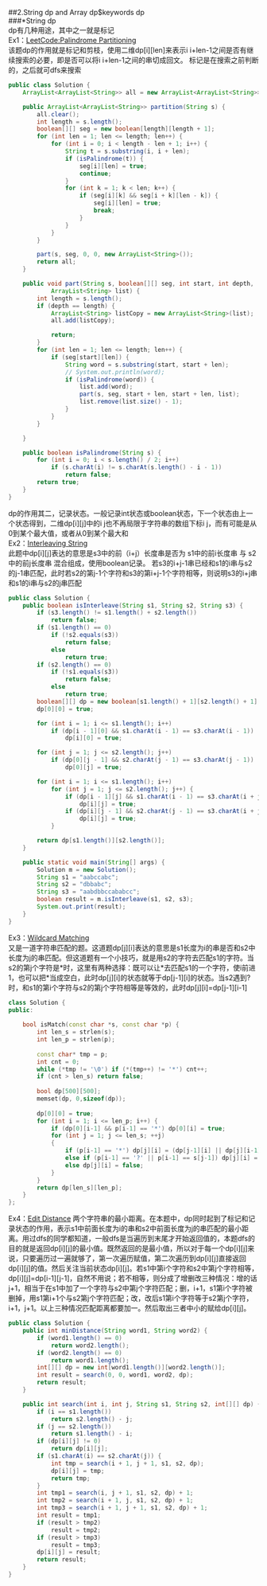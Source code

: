 ##2.String dp and Array dp$keywords dp  
###*String dp  
dp有几种用途，其中之一就是标记  
Ex1：[LeetCode:Palindrome Partitioning](http://oj.leetcode.com/problems/palindrome-partitioning/)  
该题dp的作用就是标记和剪枝，使用二维dp[i][len]来表示i i+len-1之间是否有继续搜索的必要，即是否可以将i i+len-1之间的串切成回文。
标记是在搜索之前判断的，之后就可dfs来搜索  
```java
public class Solution {
    ArrayList<ArrayList<String>> all = new ArrayList<ArrayList<String>>();

	public ArrayList<ArrayList<String>> partition(String s) {
		all.clear();
		int length = s.length();
		boolean[][] seg = new boolean[length][length + 1];
		for (int len = 1; len <= length; len++) {
			for (int i = 0; i < length - len + 1; i++) {
				String t = s.substring(i, i + len);
				if (isPalindrome(t)) {
					seg[i][len] = true;
					continue;
				}
				for (int k = 1; k < len; k++) {
					if (seg[i][k] && seg[i + k][len - k]) {
						seg[i][len] = true;
						break;
					}
				}
			}
		}

		part(s, seg, 0, 0, new ArrayList<String>());
		return all;
	}

	public void part(String s, boolean[][] seg, int start, int depth,
			ArrayList<String> list) {
		int length = s.length();
		if (depth == length) {
			ArrayList<String> listCopy = new ArrayList<String>(list);
			all.add(listCopy);

			return;
		}
		for (int len = 1; len <= length; len++) {
			if (seg[start][len]) {
				String word = s.substring(start, start + len);
				// System.out.println(word);
				if (isPalindrome(word)) {
					list.add(word);
					part(s, seg, start + len, start + len, list);
					list.remove(list.size() - 1);
				}
			}
		}

	}

	public boolean isPalindrome(String s) {
		for (int i = 0; i < s.length() / 2; i++)
			if (s.charAt(i) != s.charAt(s.length() - i - 1))
				return false;
		return true;
	}
}
```  
dp的作用其二，记录状态。一般记录int状态或boolean状态，下一个状态由上一个状态得到，二维dp[i][j]中的i j也不再局限于字符串的数组下标i j，而有可能是从0到某个最大值，或者从0到某个最大和  
Ex2：[Interleaving String](http://oj.leetcode.com/problems/interleaving-string/)  
此题中dp[i][j]表达的意思是s3中的前（i+j）长度串是否为 s1中的前i长度串 与 s2中的前j长度串 混合组成，使用boolean记录。
若s3的i+j-1串已经和s1的i串与s2的j-1串匹配，此时若s2的第j-1个字符和s3的第i+j-1个字符相等，则说明s3的i+j串和s1的i串与s2的j串匹配  
```java  
public class Solution {
	public boolean isInterleave(String s1, String s2, String s3) {
		if (s3.length() != s1.length() + s2.length())
			return false;
		if (s1.length() == 0)
			if (!s2.equals(s3))
				return false;
			else
				return true;
		if (s2.length() == 0)
			if (!s1.equals(s3))
				return false;
			else
				return true;
		boolean[][] dp = new boolean[s1.length() + 1][s2.length() + 1];
		dp[0][0] = true;

		for (int i = 1; i <= s1.length(); i++)
			if (dp[i - 1][0] && s1.charAt(i - 1) == s3.charAt(i - 1))
				dp[i][0] = true;

		for (int j = 1; j <= s2.length(); j++)
			if (dp[0][j - 1] && s2.charAt(j - 1) == s3.charAt(j - 1))
				dp[0][j] = true;

		for (int i = 1; i <= s1.length(); i++)
			for (int j = 1; j <= s2.length(); j++) {
				if (dp[i - 1][j] && s1.charAt(i - 1) == s3.charAt(i + j - 1))
					dp[i][j] = true;
				if (dp[i][j - 1] && s2.charAt(j - 1) == s3.charAt(i + j - 1))
					dp[i][j] = true;
			}

		return dp[s1.length()][s2.length()];
	}

	public static void main(String[] args) {
		Solution m = new Solution();
		String s1 = "aabccabc";
		String s2 = "dbbabc";
		String s3 = "aabdbbccababcc";
		boolean result = m.isInterleave(s1, s2, s3);
		System.out.print(result);
	}
}
```  
Ex3：[Wildcard Matching](http://oj.leetcode.com/problems/wildcard-matching/)  
又是一道字符串匹配的题。这道题dp[j][i]表达的意思是s1长度为i的串是否和s2中长度为j的串匹配。但这道题有一个小技巧，就是用s2的字符去匹配s1的字符。当s2的第j个字符是\*时，这里有两种选择：既可以让\*去匹配s1的一个字符，使i前进1，也可以把*当成空白，此时dp[j][i]的状态就等于dp[j-1][i]的状态。当s2遇到?时，和s1的第i个字符与s2的第j个字符相等是等效的，此时dp[j][i]=dp[j-1][i-1]  
```cpp  
class Solution {   
public:   
  
    bool isMatch(const char *s, const char *p) {   
        int len_s = strlen(s);   
        int len_p = strlen(p);   
  
        const char* tmp = p;   
        int cnt = 0;   
        while (*tmp != '\0') if (*(tmp++) != '*') cnt++;   
        if (cnt > len_s) return false;   
           
        bool dp[500][500];   
        memset(dp, 0,sizeof(dp));   
  
        dp[0][0] = true;   
        for (int i = 1; i <= len_p; i++) {   
            if (dp[0][i-1] && p[i-1] == '*') dp[0][i] = true;   
            for (int j = 1; j <= len_s; ++j)   
            {   
                if (p[i-1] == '*') dp[j][i] = (dp[j-1][i] || dp[j][i-1]);   
                else if (p[i-1] == '?' || p[i-1] == s[j-1]) dp[j][i] = dp[j-1][i-1];   
                else dp[j][i] = false;   
            }   
        }   
        return dp[len_s][len_p];   
    }   
};   
```  
Ex4：[Edit Distance](http://oj.leetcode.com/problems/edit-distance/)
两个字符串的最小距离。在本题中，dp同时起到了标记和记录状态的作用，表示s1中前面长度为i的串和s2中前面长度为j的串匹配的最小距离。用过dfs的同学都知道，一般dfs是当遍历到末尾才开始返回值的，本题dfs的目的就是返回dp[i][j]的最小值。既然返回的是最小值，所以对于每一个dp[i][j]来说，只要遍历过一遍就够了，第一次遍历赋值，第二次遍历到dp[i][j]直接返回dp[i][j]的值。然后关注当前状态dp[i][j]。若s1中第i个字符和s2中第j个字符相等，dp[i][j]=dp[i-1][j-1]，自然不用说；若不相等，则分成了增删改三种情况：增的话j+1，相当于在s1中加了一个字符与s2中第j个字符匹配；删，i+1，s1第i个字符被删掉，用s1第i+1个与s2第j个字符匹配；改，改后s1第i个字符等于s2第j个字符，i+1，j+1。以上三种情况匹配距离都要加一。然后取出三者中小的赋给dp[i][j]。   
```java  
public class Solution {
	public int minDistance(String word1, String word2) {
		if (word1.length() == 0)
			return word2.length();
		if (word2.length() == 0)
			return word1.length();
		int[][] dp = new int[word1.length()][word2.length()];
		int result = search(0, 0, word1, word2, dp);
		return result;
	}

	public int search(int i, int j, String s1, String s2, int[][] dp) {
		if (i == s1.length())
			return s2.length() - j;
		if (j == s2.length())
			return s1.length() - i;
		if (dp[i][j] != 0)
			return dp[i][j];
		if (s1.charAt(i) == s2.charAt(j)) {
			int tmp = search(i + 1, j + 1, s1, s2, dp);
			dp[i][j] = tmp;
			return tmp;
		}
		int tmp1 = search(i, j + 1, s1, s2, dp) + 1;
		int tmp2 = search(i + 1, j, s1, s2, dp) + 1;
		int tmp3 = search(i + 1, j + 1, s1, s2, dp) + 1;
		int result = tmp1;
		if (result > tmp2)
			result = tmp2;
		if (result > tmp3)
			result = tmp3;
		dp[i][j] = result;
		return result;
	}
}
```
